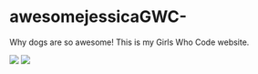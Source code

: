 # awesomejessicaGWC-
Why dogs are so awesome!
This is my Girls Who Code website.

<img src="https://www.google.com/url?sa=i&rct=j&q=&esrc=s&source=images&cd=&ved=0ahUKEwi_zpSwit3LAhVY62MKHSyaCyYQjBwIBA&url=http%3A%2F%2Fcdn.akc.org%2Fakcdoglovers%2FShibaInu_hero.jpg&bvm=bv.117868183,d.cGc&psig=AFQjCNHb10auDgBysgfQ8-gsVAHoGTez1Q&ust=1459037996527453">
<img src="https://i.ytimg.com/vi/g2ag8t7AvX8/maxresdefault.jpg">
